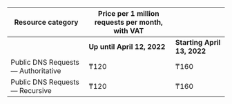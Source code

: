 | Resource category | Price per 1 million requests per month, with VAT | |
| --- | --- | --- |
| | **Up until April 12, 2022** | **Starting April 13, 2022** |
| Public DNS Requests — Authoritative | ₸120 | ₸160 |
| Public DNS Requests — Recursive  | ₸120 | ₸160 |